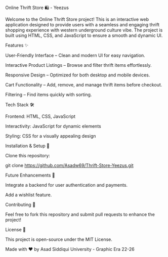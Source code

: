 Online Thrift Store 🛍️ - Yeezus

Welcome to the Online Thrift Store project!
This is an interactive web application designed to provide users with a seamless and engaging thrift shopping experience with western underground culture vibe.
The project is built using HTML, CSS, and JavaScript to ensure a smooth and dynamic UI.

Features ✨

User-Friendly Interface – Clean and modern UI for easy navigation.

Interactive Product Listings – Browse and filter thrift items effortlessly.

Responsive Design – Optimized for both desktop and mobile devices.

Cart Functionality – Add, remove, and manage thrift items before checkout.

Filtering – Find items quickly with sorting.

Tech Stack 🛠️

Frontend: HTML, CSS, JavaScript

Interactivity: JavaScript for dynamic elements

Styling: CSS for a visually appealing design

Installation & Setup 🚀

Clone this repository:

git clone https://github.com/Asadw69/Thrift-Store-Yeezus.git

Future Enhancements 🔮

Integrate a backend for user authentication and payments.

Add a wishlist feature.

Contributing 🤝

Feel free to fork this repository and submit pull requests to enhance the project!

License 📜

This project is open-source under the MIT License.

Made with ❤️ by Asad Siddiqui
University - Graphic Era 22-26

